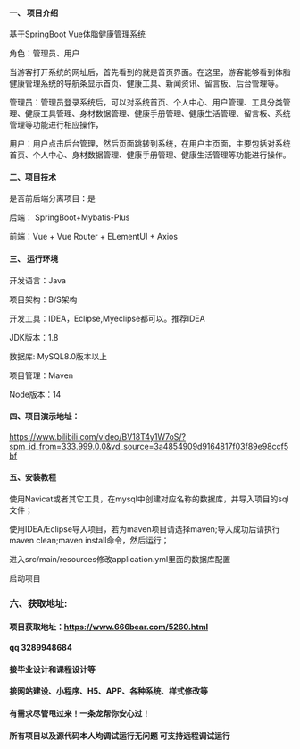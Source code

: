 

#### 一、 项目介绍
基于SpringBoot Vue体脂健康管理系统

角色：管理员、用户

当游客打开系统的网址后，首先看到的就是首页界面。在这里，游客能够看到体脂健康管理系统的导航条显示首页、健康工具、新闻资讯、留言板、后台管理等。

管理员：管理员登录系统后，可以对系统首页、个人中心、用户管理、工具分类管理、健康工具管理、身材数据管理、健康手册管理、健康生活管理、留言板、系统管理等功能进行相应操作，

用户：用户点击后台管理，然后页面跳转到系统，在用户主页面，主要包括对系统首页、个人中心、身材数据管理、健康手册管理、健康生活管理等功能进行操作。

#### 二、项目技术
是否前后端分离项目：是

后端： SpringBoot+Mybatis-Plus

前端：Vue + Vue Router + ELementUI + Axios

#### 三、 运行环境
开发语言：Java

项目架构：B/S架构

开发工具：IDEA，Eclipse,Myeclipse都可以。推荐IDEA

JDK版本：1.8

数据库: MySQL8.0版本以上

项目管理：Maven

Node版本：14

#### 四、项目演示地址：

https://www.bilibili.com/video/BV18T4y1W7oS/?spm_id_from=333.999.0.0&vd_source=3a4854909d9164817f03f89e98ccf5bf

#### 五、安装教程
使用Navicat或者其它工具，在mysql中创建对应名称的数据库，并导入项目的sql文件；

使用IDEA/Eclipse导入项目，若为maven项目请选择maven;导入成功后请执行maven clean;maven install命令，然后运行；

进入src/main/resources修改application.yml里面的数据库配置

启动项目


### 六、获取地址:
#### 项目获取地址：https://www.666bear.com/5260.html
#### qq 3289948684
#### 接毕业设计和课程设计等
#### 接网站建设、小程序、H5、APP、各种系统、样式修改等
#### 有需求尽管甩过来！一条龙帮你安心过！
#### 所有项目以及源代码本人均调试运行无问题 可支持远程调试运行




